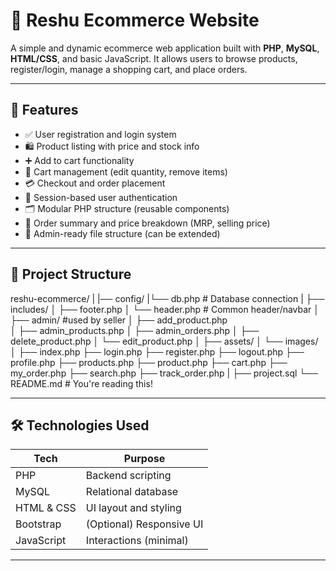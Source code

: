# 🛒 Reshu Ecommerce Website

A simple and dynamic ecommerce web application built with **PHP**, **MySQL**, **HTML/CSS**, and basic JavaScript. It allows users to browse products, register/login, manage a shopping cart, and place orders.

---

## 📌 Features

- ✅ User registration and login system
- 🛍️ Product listing with price and stock info
- ➕ Add to cart functionality
- 🛒 Cart management (edit quantity, remove items)
- 💳 Checkout and order placement
- 🔐 Session-based user authentication
- 🗂️ Modular PHP structure (reusable components)
- 🧾 Order summary and price breakdown (MRP, selling price)
- 🧑 Admin-ready file structure (can be extended)

---

## 📁 Project Structure

reshu-ecommerce/
|
|── config/
|└── db.php # Database connection
|
├── includes/
│ ├── footer.php 
│ └── header.php # Common header/navbar
│
├── admin/        #used by seller
│ ├── add_product.php    
│ ├── admin_products.php
│ ├── admin_orders.php
│ ├── delete_product.php
│ └── edit_product.php
│
├── assets/
│ └── images/
│
├── index.php
├── login.php
├── register.php
├── logout.php
├── profile.php
├── products.php
├── product.php
├── cart.php
├── my_order.php
├── search.php
├── track_order.php
|
├── project.sql
└── README.md # You're reading this!


---

## 🛠️ Technologies Used

| Tech         | Purpose                     |
|--------------|-----------------------------|
| PHP          | Backend scripting           |
| MySQL        | Relational database         |
| HTML & CSS   | UI layout and styling       |
| Bootstrap    | (Optional) Responsive UI    |
| JavaScript   | Interactions (minimal)      |

---

